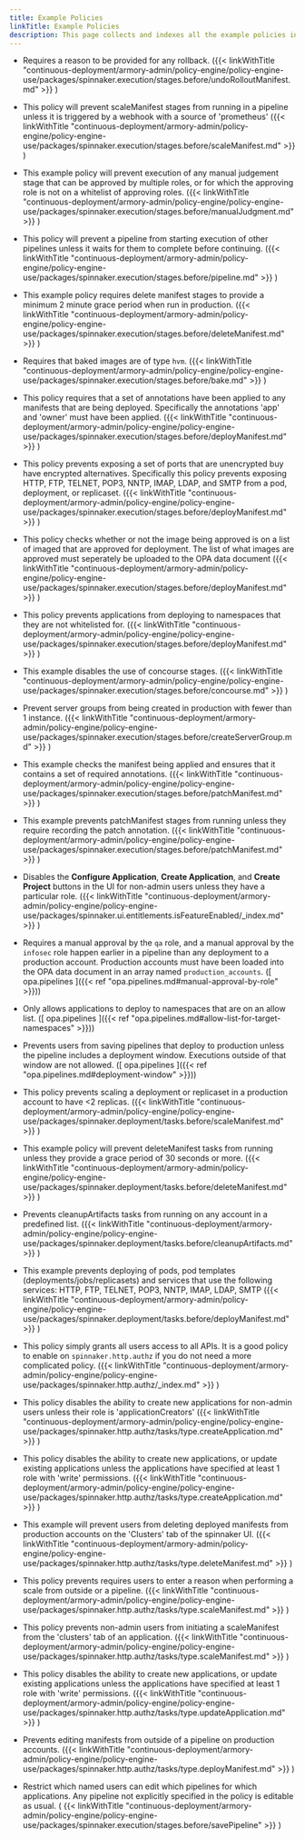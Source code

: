 ```yaml
---
title: Example Policies
linkTitle: Example Policies
description: This page collects and indexes all the example policies in the Policy Engine package documentation.
---
```


- Requires a reason to be provided for any rollback. ({{< linkWithTitle "continuous-deployment/armory-admin/policy-engine/policy-engine-use/packages/spinnaker.execution/stages.before/undoRolloutManifest.md" >}} )

- This policy will prevent scaleManifest stages from running in a pipeline unless it is triggered by a webhook with a source of 'prometheus' ({{< linkWithTitle "continuous-deployment/armory-admin/policy-engine/policy-engine-use/packages/spinnaker.execution/stages.before/scaleManifest.md" >}} )

- This example policy will prevent execution of any manual judgement stage that can be approved by multiple roles, or for which the approving role is not on a whitelist of approving roles. ({{< linkWithTitle "continuous-deployment/armory-admin/policy-engine/policy-engine-use/packages/spinnaker.execution/stages.before/manualJudgment.md" >}} )

- This policy will prevent a pipeline from starting execution of other pipelines unless it waits for them to complete before continuing. ({{< linkWithTitle "continuous-deployment/armory-admin/policy-engine/policy-engine-use/packages/spinnaker.execution/stages.before/pipeline.md" >}} )

- This example policy requires delete manifest stages to provide a minimum 2 minute grace period when run in production. ({{< linkWithTitle "continuous-deployment/armory-admin/policy-engine/policy-engine-use/packages/spinnaker.execution/stages.before/deleteManifest.md" >}} )

- Requires that baked images are of type `hvm`. ({{< linkWithTitle "continuous-deployment/armory-admin/policy-engine/policy-engine-use/packages/spinnaker.execution/stages.before/bake.md" >}} )

- This policy requires that a set of annotations have been applied to any manifests that are being deployed. Specifically the annotations 'app' and 'owner' must have been applied. ({{< linkWithTitle "continuous-deployment/armory-admin/policy-engine/policy-engine-use/packages/spinnaker.execution/stages.before/deployManifest.md" >}} )

- This policy prevents exposing a set of ports that are unencrypted buy have encrypted alternatives. Specifically this policy prevents exposing HTTP, FTP, TELNET, POP3, NNTP, IMAP, LDAP, and SMTP from a pod, deployment, or replicaset. ({{< linkWithTitle "continuous-deployment/armory-admin/policy-engine/policy-engine-use/packages/spinnaker.execution/stages.before/deployManifest.md" >}} )

- This policy checks whether or not the image being approved is on a list of imaged that are approved for deployment. The list of what images are approved must seperately be uploaded to the OPA data document ({{< linkWithTitle "continuous-deployment/armory-admin/policy-engine/policy-engine-use/packages/spinnaker.execution/stages.before/deployManifest.md" >}} )

- This policy prevents applications from deploying to namespaces that they are not whitelisted for. ({{< linkWithTitle "continuous-deployment/armory-admin/policy-engine/policy-engine-use/packages/spinnaker.execution/stages.before/deployManifest.md" >}} )

- This example disables the use of concourse stages. ({{< linkWithTitle "continuous-deployment/armory-admin/policy-engine/policy-engine-use/packages/spinnaker.execution/stages.before/concourse.md" >}} )

- Prevent server groups from being created in production with fewer than 1 instance. ({{< linkWithTitle "continuous-deployment/armory-admin/policy-engine/policy-engine-use/packages/spinnaker.execution/stages.before/createServerGroup.md" >}} )

- This example checks the manifest being applied and ensures that it contains a set of required annotations. ({{< linkWithTitle "continuous-deployment/armory-admin/policy-engine/policy-engine-use/packages/spinnaker.execution/stages.before/patchManifest.md" >}} )

- This example prevents patchManifest stages from running unless they require recording the patch annotation. ({{< linkWithTitle "continuous-deployment/armory-admin/policy-engine/policy-engine-use/packages/spinnaker.execution/stages.before/patchManifest.md" >}} )

- Disables the **Configure Application**, **Create Application**, and **Create Project** buttons in the UI for non-admin users unless they have a particular role. ({{< linkWithTitle "continuous-deployment/armory-admin/policy-engine/policy-engine-use/packages/spinnaker.ui.entitlements.isFeatureEnabled/_index.md" >}} )

- Requires a manual approval by the `qa` role, and a manual approval by the `infosec` role happen earlier in a pipeline than any deployment to a production account. Production accounts must have been loaded into the OPA data document in an array named `production_accounts`. ([ opa.pipelines ]({{< ref "opa.pipelines.md#manual-approval-by-role" >}}))

- Only allows applications to deploy to namespaces that are on an allow list. ([ opa.pipelines ]({{< ref "opa.pipelines.md#allow-list-for-target-namespaces" >}}))

- Prevents users from saving pipelines that deploy to production unless the pipeline includes a deployment window. Executions outside of that window are not allowed.  ([ opa.pipelines ]({{< ref "opa.pipelines.md#deployment-window" >}}))

- This policy prevents scaling a deployment or replicaset in a production account to have <2 replicas. ({{< linkWithTitle "continuous-deployment/armory-admin/policy-engine/policy-engine-use/packages/spinnaker.deployment/tasks.before/scaleManifest.md" >}} )

- This example policy will prevent deleteManifest tasks from running unless they provide a grace period of 30 seconds or more. ({{< linkWithTitle "continuous-deployment/armory-admin/policy-engine/policy-engine-use/packages/spinnaker.deployment/tasks.before/deleteManifest.md" >}} )

- Prevents cleanupArtifacts tasks from running on any account in a predefined list. ({{< linkWithTitle "continuous-deployment/armory-admin/policy-engine/policy-engine-use/packages/spinnaker.deployment/tasks.before/cleanupArtifacts.md" >}} )

- This example prevents deploying of pods, pod templates (deployments/jobs/replicasets) and services that use the following services: HTTP, FTP, TELNET, POP3, NNTP, IMAP, LDAP, SMTP ({{< linkWithTitle "continuous-deployment/armory-admin/policy-engine/policy-engine-use/packages/spinnaker.deployment/tasks.before/deployManifest.md" >}} )

- This policy simply grants all users access to all APIs. It is a good policy to enable on `spinnaker.http.authz` if you do not need a more complicated policy. ({{< linkWithTitle "continuous-deployment/armory-admin/policy-engine/policy-engine-use/packages/spinnaker.http.authz/_index.md" >}} )

- This policy disables the ability to create new applications for non-admin users unless their role is 'applicationCreators' ({{< linkWithTitle "continuous-deployment/armory-admin/policy-engine/policy-engine-use/packages/spinnaker.http.authz/tasks/type.createApplication.md" >}} )

- This policy disables the ability to create new applications, or update existing applications unless the applications have specified at least 1 role with 'write' permissions. ({{< linkWithTitle "continuous-deployment/armory-admin/policy-engine/policy-engine-use/packages/spinnaker.http.authz/tasks/type.createApplication.md" >}} )

- This example will prevent users from deleting deployed manifests from production accounts on the 'Clusters' tab of the spinnaker UI. ({{< linkWithTitle "continuous-deployment/armory-admin/policy-engine/policy-engine-use/packages/spinnaker.http.authz/tasks/type.deleteManifest.md" >}} )

- This policy prevents requires users to enter a reason when performing a scale from outside or a pipeline. ({{< linkWithTitle "continuous-deployment/armory-admin/policy-engine/policy-engine-use/packages/spinnaker.http.authz/tasks/type.scaleManifest.md" >}} )

- This policy prevents non-admin users from initiating a scaleManifest from the 'clusters' tab of an application. ({{< linkWithTitle "continuous-deployment/armory-admin/policy-engine/policy-engine-use/packages/spinnaker.http.authz/tasks/type.scaleManifest.md" >}} )

- This policy disables the ability to create new applications, or update existing applications unless the applications have specified at least 1 role with 'write' permissions. ({{< linkWithTitle "continuous-deployment/armory-admin/policy-engine/policy-engine-use/packages/spinnaker.http.authz/tasks/type.updateApplication.md" >}} )

- Prevents editing manifests from outside of a pipeline on production accounts. ({{< linkWithTitle "continuous-deployment/armory-admin/policy-engine/policy-engine-use/packages/spinnaker.http.authz/tasks/type.deployManifest.md" >}} )

- Restrict which named users can edit which pipelines for which applications. Any pipeline not explicitly specified in the policy is editable as usual. ( {{< linkWithTitle "continuous-deployment/armory-admin/policy-engine/policy-engine-use/packages/spinnaker.execution/stages.before/savePipeline" >}} )
